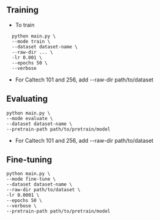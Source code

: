 ## Training
* To train
```Console
  python main.py \
  --mode train \
  --dataset dataset-name \
  --raw-dir ... \
  -lr 0.001 \
  --epochs 50 \
  --verbose
```
* For Caltech 101 and 256, add --raw-dir path/to/dataset

## Evaluating
```Console
python main.py \
--mode evaluate \
--dataset dataset-name \
--pretrain-path path/to/pretrain/model
```
* For Caltech 101 and 256, add --raw-dir path/to/dataset

## Fine-tuning
```Console
python main.py \
--mode fine-tune \
--dataset dataset-name \
--raw-dir path/to/dataset \
-lr 0.0001 \
--epochs 50 \
--verbose \
--pretrain-path path/to/pretrain/model 
```